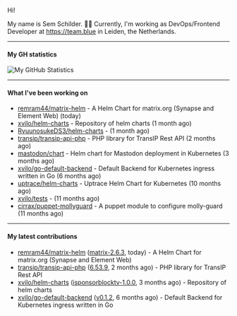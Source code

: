 Hi!

My name is Sem Schilder. 👋🏻 Currently, I'm working as DevOps/Frontend Developer at https://team.blue in Leiden, the Netherlands.

---

#### My GH statistics

![My GitHub Statistics](https://github-readme-stats.vercel.app/api?username=xvilo&show_icons=true&count_private=true&hide_title=true)

---

#### What I've been working on

- [remram44/matrix-helm](https://github.com/remram44/matrix-helm) - A Helm Chart for matrix.org (Synapse and Element Web) (today)
- [xvilo/helm-charts](https://github.com/xvilo/helm-charts) - Repository of helm charts (1 month ago)
- [RyuunosukeDS3/helm-charts](https://github.com/RyuunosukeDS3/helm-charts) -  (1 month ago)
- [transip/transip-api-php](https://github.com/transip/transip-api-php) - PHP library for TransIP Rest API (2 months ago)
- [mastodon/chart](https://github.com/mastodon/chart) - Helm chart for Mastodon deployment in Kubernetes (3 months ago)
- [xvilo/go-default-backend](https://github.com/xvilo/go-default-backend) - Default Backend for Kubernetes ingress written in Go (6 months ago)
- [uptrace/helm-charts](https://github.com/uptrace/helm-charts) - Uptrace Helm Chart for Kubernetes (10 months ago)
- [xvilo/tests](https://github.com/xvilo/tests) -  (11 months ago)
- [cirrax/puppet-mollyguard](https://github.com/cirrax/puppet-mollyguard) - A puppet module to configure molly-guard (11 months ago)

---

#### My latest contributions

- [remram44/matrix-helm](https://github.com/remram44/matrix-helm) ([matrix-2.6.3](https://github.com/remram44/matrix-helm/releases/tag/matrix-2.6.3), today) - A Helm Chart for matrix.org (Synapse and Element Web)
- [transip/transip-api-php](https://github.com/transip/transip-api-php) ([6.53.9](https://github.com/transip/transip-api-php/releases/tag/6.53.9), 2 months ago) - PHP library for TransIP Rest API
- [xvilo/helm-charts](https://github.com/xvilo/helm-charts) ([isponsorblocktv-1.0.0](https://github.com/xvilo/helm-charts/releases/tag/isponsorblocktv-1.0.0), 3 months ago) - Repository of helm charts
- [xvilo/go-default-backend](https://github.com/xvilo/go-default-backend) ([v0.1.2](https://github.com/xvilo/go-default-backend/releases/tag/v0.1.2), 6 months ago) - Default Backend for Kubernetes ingress written in Go
